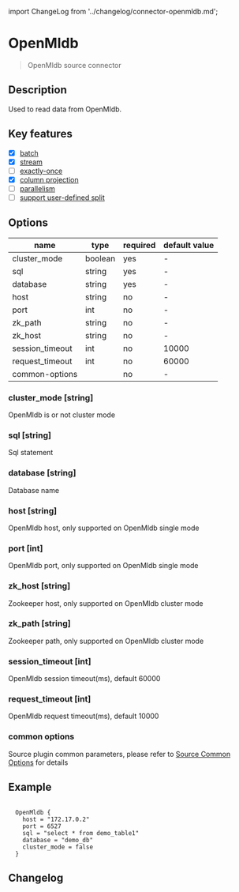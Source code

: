 import ChangeLog from '../changelog/connector-openmldb.md';

# OpenMldb

> OpenMldb source connector

## Description

Used to read data from OpenMldb.

## Key features

- [x] [batch](../../concept/connector-v2-features.md)
- [x] [stream](../../concept/connector-v2-features.md)
- [ ] [exactly-once](../../concept/connector-v2-features.md)
- [x] [column projection](../../concept/connector-v2-features.md)
- [ ] [parallelism](../../concept/connector-v2-features.md)
- [ ] [support user-defined split](../../concept/connector-v2-features.md)

## Options

|      name       |  type   | required | default value |
|-----------------|---------|----------|---------------|
| cluster_mode    | boolean | yes      | -             |
| sql             | string  | yes      | -             |
| database        | string  | yes      | -             |
| host            | string  | no       | -             |
| port            | int     | no       | -             |
| zk_path         | string  | no       | -             |
| zk_host         | string  | no       | -             |
| session_timeout | int     | no       | 10000         |
| request_timeout | int     | no       | 60000         |
| common-options  |         | no       | -             |

### cluster_mode [string]

OpenMldb is or not cluster mode

### sql [string]

Sql statement

### database [string]

Database name

### host [string]

OpenMldb host, only supported on OpenMldb single mode

### port [int]

OpenMldb port, only supported on OpenMldb single mode

### zk_host [string]

Zookeeper host, only supported on OpenMldb cluster mode

### zk_path [string]

Zookeeper path, only supported on OpenMldb cluster mode

### session_timeout [int]

OpenMldb session timeout(ms), default 60000

### request_timeout [int]

OpenMldb request timeout(ms), default 10000

### common options

Source plugin common parameters, please refer to [Source Common Options](../source-common-options.md) for details

## Example

```hocon

  OpenMldb {
    host = "172.17.0.2"
    port = 6527
    sql = "select * from demo_table1"
    database = "demo_db"
    cluster_mode = false
  }

```

## Changelog

<ChangeLog />